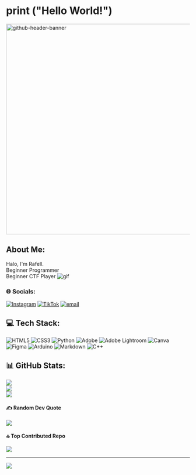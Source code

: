 # print ("Hello World!") 

<img width="2125" height="575" alt="github-header-banner" src="https://github.com/user-attachments/assets/c74abeee-e84c-4f1c-9dbd-439af697a7ee" />

## About Me:
Halo, I'm Rafell. <br>Beginner Programmer<br>Beginner CTF Player ![gif](https://tenor.com/id/view/anime-cute-sus-stare-fox-girl-gif-2773443117564484523.gif)

### 🌐 Socials:
[![Instagram](https://img.shields.io/badge/Instagram-%23E4405F.svg?logo=Instagram&logoColor=white)](https://instagram.com/@rafellgeh!) [![TikTok](https://img.shields.io/badge/TikTok-%23000000.svg?logo=TikTok&logoColor=white)](https://tiktok.com/@r_apelll) [![email](https://img.shields.io/badge/Email-D14836?logo=gmail&logoColor=white)](mailto:rafellgeraldo@gmail.com) 

## 💻 Tech Stack:
![HTML5](https://img.shields.io/badge/html5-%23E34F26.svg?style=for-the-badge&logo=html5&logoColor=white) ![CSS3](https://img.shields.io/badge/css3-%231572B6.svg?style=for-the-badge&logo=css3&logoColor=white) ![Python](https://img.shields.io/badge/python-3670A0?style=for-the-badge&logo=python&logoColor=ffdd54) ![Adobe](https://img.shields.io/badge/adobe-%23FF0000.svg?style=for-the-badge&logo=adobe&logoColor=white) ![Adobe Lightroom](https://img.shields.io/badge/Adobe%20Lightroom-31A8FF.svg?style=for-the-badge&logo=Adobe%20Lightroom&logoColor=white) ![Canva](https://img.shields.io/badge/Canva-%2300C4CC.svg?style=for-the-badge&logo=Canva&logoColor=white) ![Figma](https://img.shields.io/badge/figma-%23F24E1E.svg?style=for-the-badge&logo=figma&logoColor=white) ![Arduino](https://img.shields.io/badge/-Arduino-00979D?style=for-the-badge&logo=Arduino&logoColor=white) ![Markdown](https://img.shields.io/badge/markdown-%23000000.svg?style=for-the-badge&logo=markdown&logoColor=white) ![C++](https://img.shields.io/badge/c++-%2300599C.svg?style=for-the-badge&logo=c%2B%2B&logoColor=white)
## 📊 GitHub Stats:
![](https://github-readme-stats.vercel.app/api?username=Filanoer&theme=dark&hide_border=false&include_all_commits=true&count_private=false)<br/>
![](https://nirzak-streak-stats.vercel.app/?user=Filanoer&theme=dark&hide_border=false)<br/>
![](https://github-readme-stats.vercel.app/api/top-langs/?username=Filanoer&theme=dark&hide_border=false&include_all_commits=true&count_private=false&layout=compact)

#### ✍️ Random Dev Quote
![](https://quotes-github-readme.vercel.app/api?type=horizontal&theme=radical)

#### 🔝 Top Contributed Repo
![](https://github-contributor-stats.vercel.app/api?username=RafellGeraldo&limit=5&theme=dark&combine_all_yearly_contributions=true)

---
[![](https://visitcount.itsvg.in/api?id=Filanoer&icon=2&color=5)](https://visitcount.itsvg.in)

<!-- Proudly created with GPRM ( https://gprm.itsvg.in ) -->
